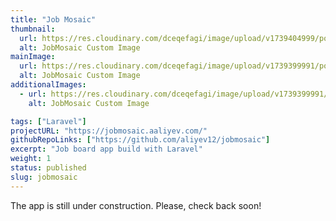```yaml
---
title: "Job Mosaic"
thumbnail:
  url: https://res.cloudinary.com/dceqefagi/image/upload/v1739404999/portfolio/job_mosaic_800x450_yagrh3.jpg
  alt: JobMosaic Custom Image
mainImage:
  url: https://res.cloudinary.com/dceqefagi/image/upload/v1739399991/portfolio/job_mosaic_1600x900_un7abv.jpg
  alt: JobMosaic Custom Image
additionalImages:
  - url: https://res.cloudinary.com/dceqefagi/image/upload/v1739399991/portfolio/job_mosaic_1600x900_un7abv.jpg
    alt: JobMosaic Custom Image

tags: ["Laravel"]
projectURL: "https://jobmosaic.aaliyev.com/"
githubRepoLinks: ["https://github.com/aliyev12/jobmosaic"]
excerpt: "Job board app build with Laravel"
weight: 1
status: published
slug: jobmosaic
---
```


The app is still under construction. Please, check back soon!
